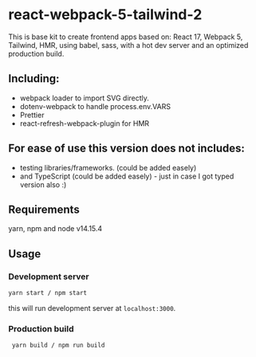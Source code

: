 # react-webpack-5-tailwind-2

This is base kit to create frontend apps based on: React 17, Webpack 5, Tailwind, HMR, using babel, sass, with a hot dev server and an optimized production build.

## Including:
- webpack loader to import SVG directly.
- dotenv-webpack to handle process.env.VARS
- Prettier
- react-refresh-webpack-plugin for HMR

## For ease of use this version does not includes:
- testing libraries/frameworks. (could be added easely)
- and TypeScript (could be added easely) - just in case I got typed version also :) 

## Requirements
yarn, npm and node v14.15.4

## Usage

### Development server

```bash
yarn start / npm start
```

this will run development server at `localhost:3000`.

### Production build

```bash
 yarn build / npm run build
```
